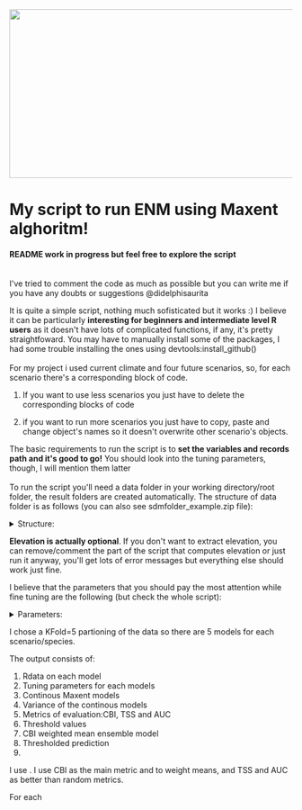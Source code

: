 <img src="https://user-images.githubusercontent.com/52681915/117520421-7b0b2480-af7e-11eb-8456-9dd8280120f0.png" width="1200" height="300">

# My script to run ENM using Maxent alghoritm!

#### README work in progress but feel free to explore the script<br><br>
I've tried to comment the code as much as possible but you can write me if you have any doubts or suggestions @didelphisaurita 

It is quite a simple script, nothing much sofisticated but it works :) I believe it can be particularly **interesting for beginners and intermediate level R users** as it doesn't have lots of complicated functions, if any, it's pretty straightfoward. You may have to manually install some of the packages, I had some trouble installing the ones using devtools:install_github() <br><br>
For my project i used current climate and four future scenarios, so, for each scenario there's a corresponding block of code. 

1) If you want to use less scenarios you just have to delete the corresponding blocks of code 

2) if you want to run more scenarios you just have to copy, paste and change object's names so it doesn't overwrite other scenario's objects.


The basic requirements to run the script is to **set the variables and records path and it's good to go!** You should look into the tuning parameters, though, I will mention them latter<br><br>
To run the script you'll need a data folder in your working directory/root folder, the result folders are created automatically. The structure of data folder is as follows (you can also see sdmfolder_example.zip file):


<details><summary>Structure:</summary>
    <pre>

```console

├── sdm_example
│   └── data
│       ├── elev
|       |   └── elevation.tif
│       ├── raster
│       │   ├── current
|       |   |   └── variables.tif
│       │   ├── RCP26
|       |   |   └── variables.tif
│       │   ├── RCP45
|       |   |   └── variables.tif
│       │   ├── RCP60
|       |   |   └── variables.tif
│       │   └── RCP85
|       |   |   └── variables.tif
│       └── records
            └── records.csv
```
</pre>
   </details>

**Elevation is actually optional**. If you don't want to extract elevation, you can remove/comment the part of the script that computes elevation or just run it anyway, you'll get lots of error messages but everything else should work just fine.

I believe that the parameters that you should pay the most attention while fine tuning are the following (but check the whole script):


<details><summary>Parameters:</summary>
    <pre>


```ruby
# Number of background points, in my case 10K
113 randomBgSites <- dismo::randomPoints(current, 10000)

#Minimum, maximum and intervals of master regularization (regMult)
#Classes of features (classes)
185 tunedModel <- trainMaxNet(data=trainData,
                            regMult= c(seq(1, 4, by = 0.5)),
                            verbose=F,
                            classes = "lqh",
                            testClasses=TRUE,
                            clamp=T,
191                         out = c('model', 'tuning'))

#Threshold of suitability, in my case 5% lowest values = 0.95 
242 p95 <- round(length(occPredVals) * 0.95)

#Distance from species MCP to cut off, in my case 200 km
376 buffered.mcp.records <- raster::buffer(mcp.records, width = 200*km 
```

</pre>
   </details>
   
  I chose a KFold=5 partioning of the data so there are 5 models for each scenario/species.
  
  The output consists of:
  
  1) Rdata on each model
  2) Tuning parameters for each models
  3) Continous Maxent models
  4) Variance of the continous models
  5) Metrics of evaluation:CBI, TSS and AUC
  6) Threshold values 
  7) CBI weighted mean ensemble model
  8) Thresholded prediction
  9) 

  
  I use . I use CBI as the main metric and to weight means, and TSS and AUC as better than random metrics.
  
  For each 
